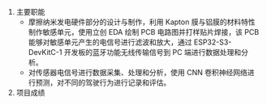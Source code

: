 1. 主要职能
   - 摩擦纳米发电硬件部分的设计与制作，利用 Kapton 膜与铝膜的材料特性制作敏感单元，使用立创 EDA 绘制 PCB 电路图并打样贴片焊接，该 PCB 能够对敏感单元产生的电信号进行滤波和放大，通过 ESP32-S3-DevKitC-1 开发板的蓝牙功能无线传输信号到 PC 端进行数据处理和分析。
   - 对传感器电信号进行数据采集、处理和分析，使用 CNN 卷积神经网络进行预测，对不同的驾驶行为进行记录和评估。
2. 项目成绩
